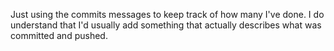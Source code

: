 Just using the commits messages to keep track of how many I've done.
I do understand that I'd usually add something that actually describes what was committed and pushed.
